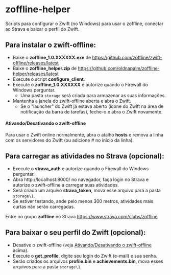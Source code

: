 # zoffline-helper

Scripts para configurar o Zwift (no Windows) para usar o zoffline, conectar ao Strava e baixar o perfil do Zwift.

## Para instalar o zwift-offline:

* Baixe o **zoffline_1.0.XXXXXX.exe** de https://github.com/zoffline/zwift-offline/releases/latest
* Baixe o **zoffline_helper.zip** de https://github.com/oldnapalm/zoffline-helper/releases/latest
* Execute o script **configure_client**.
* Execute o **zoffline_1.0.XXXXXX** e autorize quando o Firewall do Windows perguntar.
  * Uma pasta ``storage`` será criada para armazenar as suas informações.
* Mantenha a janela do zwift-offline aberta e abra o Zwift.
  * Se o "launcher" do Zwift já estava aberto (ícone do Zwift na área de notificação da barra de tarefas), feche-o e abra o Zwift novamente.

#### Ativando/Desativando o zwift-offline

Para usar o Zwift online normalmente, abra o atalho **hosts** e remova a linha com os servidores do Zwift (ou adicione # no início da linha).

## Para carregar as atividades no Strava (opcional):

* Execute o **strava_auth** e autorize quando o Firewall do Windows perguntar.
* Abra http://localhost:8000/ no navegador, faça login no Strava e autorize o zwift-offline a carregar suas atividades.
* Será criado um arquivo **strava_token**, mova esse arquivo para a pasta ``storage\1``.
* Se estiver testando, ande pelo menos 300 metros, atividades mais curtas não serão carregadas.

Entre no grupo **zoffline** no Strava https://www.strava.com/clubs/zoffline

## Para baixar o seu perfil do Zwift (opcional):

* Desative o zwift-offline (veja [Ativando/Desativando o zwift-offline](https://github.com/oldnapalm/zoffline-helper/blob/master/LEIAME.md#ativandodesativando-o-zwift-offline) acima).
* Execute o **get_profile**, digite seu login do Zwift (e-mail) e sua senha.
* Serão criados os arquivos **profile.bin** e **achievements.bin**, mova esses arquivos para a pasta ``storage\1``.
